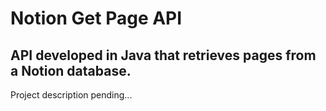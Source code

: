 # Notion Get Page API
## API developed in Java that retrieves pages from a Notion database.
Project description pending...